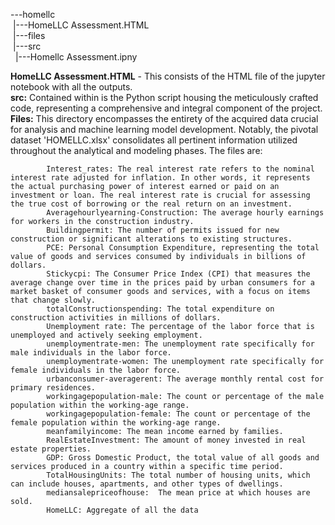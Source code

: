 ---homellc<br>
      &nbsp;|---HomeLLC Assessment.HTML<br>
      &nbsp;|---files<br>
      &nbsp;|---src<br>
            &nbsp;&nbsp;|---Homellc Assessment.ipny<br>
            

**HomeLLC Assessment.HTML** - This consists of the HTML file of the jupyter notebook with all the outputs.<br>
**src:** Contained within is the Python script housing the meticulously crafted code, representing a comprehensive and integral component of the project.<br>
**Files:** This directory encompasses the entirety of the acquired data crucial for analysis and machine learning model development. Notably, the pivotal dataset 'HOMELLC.xlsx' consolidates all pertinent information utilized throughout the analytical and modeling phases.
The files are:<br>

            Interest_rates: The real interest rate refers to the nominal interest rate adjusted for inflation. In other words, it represents the actual purchasing power of interest earned or paid on an investment or loan. The real interest rate is crucial for assessing the true cost of borrowing or the real return on an investment.
            Averagehourlyearning-Construction: The average hourly earnings for workers in the construction industry.
            Buildingpermit: The number of permits issued for new construction or significant alterations to existing structures.
            PCE: Personal Consumption Expenditure, representing the total value of goods and services consumed by individuals in billions of dollars.
            Stickycpi: The Consumer Price Index (CPI) that measures the average change over time in the prices paid by urban consumers for a market basket of consumer goods and services, with a focus on items that change slowly.
            totalConstructionspending: The total expenditure on construction activities in millions of dollars.
            Unemployment rate: The percentage of the labor force that is unemployed and actively seeking employment.
            unemploymentrate-men: The unemployment rate specifically for male individuals in the labor force.
            unemploymentrate-women: The unemployment rate specifically for female individuals in the labor force.
            urbanconsumer-averagerent: The average monthly rental cost for primary residences.
            workingagepopulation-male: The count or percentage of the male population within the working-age range.
            workingagepopulation-female: The count or percentage of the female population within the working-age range.
            meanfamilyincome: The mean income earned by families.
            RealEstateInvestment: The amount of money invested in real estate properties.
            GDP: Gross Domestic Product, the total value of all goods and services produced in a country within a specific time period.
            TotalHousingUnits: The total number of housing units, which can include houses, apartments, and other types of dwellings.
            mediansalepriceofhouse:  The mean price at which houses are sold.
            HomeLLC: Aggregate of all the data
